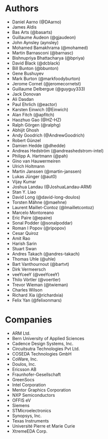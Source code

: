 # Authors

 *  Daniel Aarno (@DAarno)
 *  James Aldis
 *  Bas Arts (@basarts)
 *  Guillaume Audeon (@gjaudeon)
 *  John Aynsley (aynsley)
 *  Mohamed Bamakhrama (@mohamed)
 *  Martin Barnasconi (@barnasc)
 *  Bishnupriya Bhattacharya (@bpriya)
 *  David Black (@dcblack)
 *  Bill Bunton (@bbunton)
 *  Gene Bushuyev
 *  Mark Burton (@markfoodyburton)
 *  Jerome Cornet (@jeromecornetst)
 *  Guillaume Delbergue (@guyguy333)
 *  Jack Donovan
 *  Ali Dasdan
 *  Paul Ehrlich (@eactor)
 *  Karsten Einwich (@Einwich)
 *  Alan Fitch (@apfitch)
 *  Haozhuo Gao (@HZ-HZ)
 *  Ralph Görgen (@ralphg)
 *  Abhijit Ghosh
 *  Andy Goodrich (@AndrewGoodrich)
 *  Robert Günzel
 *  Damien Hedde (@dhedde)
 *  Andreas Hedström (@andreashedstrom-intel)
 *  Philipp A. Hartmann (@pah)
 *  Gino van Hauwermeiren
 *  Ulrich Holtmann
 *  Martin Janssen (@martin-janssen)
 *  Lukas Jünger (@aut0)
 *  Vijay Kumar
 *  Joshua Landau (@JoshuaLandau-ARM)
 *  Stan Y. Liao
 *  David Long (@david-long-doulos)
 *  Torsten Mähne (@maehne)
 *  Laurent Maillet-Contoz (@lmailletcontoz)
 *  Marcelo Montoreano
 *  Eric Paire (@epaire)
 *  Sonal Podder (@sonalpoddar)
 *  Roman I Popov (@ripopov)
 *  Cesar Quiroz
 *  Amit Rao
 *  Harish Sarin
 *  Stuart Swan
 *  Andres Takach (@andres-takach)
 *  Thomas Uhle (@uhle)
 *  Bart Vanthournout (@bartvt)
 *  Dirk Vermeersch
 *  veeYceeY (@veeYceeY)
 *  Thilo Vörtler (@voertler)
 *  Trevor Wieman (@twieman)
 *  Charles Wilson
 *  Richard Xia (@richardxia)
 *  Felix Yan (@felixonmars)

# Companies

 * ARM Ltd.
 * Bern University of Applied Sciences
 * Cadence Design Systems, Inc.
 * Circuitsutra Technologies Pvt Ltd.
 * COSEDA Technologies GmbH
 * CoWare, Inc.
 * Doulos, Inc.
 * Ericsson AB
 * Fraunhofer-Gesellschaft
 * GreenSocs
 * Intel Corporation
 * Mentor Graphics Corporation
 * NXP Semiconductors
 * OFFIS eV
 * Siemens
 * STMicroelectronics
 * Synopsys, Inc.
 * Texas Instruments
 * Université Pierre et Marie Curie
 * XtremeEDA Corp.
